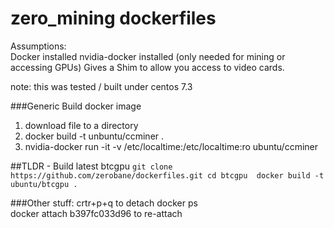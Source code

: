 # zero_mining dockerfiles

Assumptions:  
Docker installed
nvidia-docker installed (only needed for mining or accessing GPUs)  Gives a Shim to allow you access to video cards.

note: this was tested / built under centos 7.3

###Generic Build docker image
1. download file to a directory
2. docker build -t unbuntu/ccminer .
3. nvidia-docker run -it -v /etc/localtime:/etc/localtime:ro ubuntu/ccminer

##TLDR - Build latest btcgpu 
`git clone https://github.com/zerobane/dockerfiles.git
cd btcgpu 
docker build -t ubuntu/btcgpu .`


###Other stuff:
crtr+p+q 			to detach
docker ps 			
docker attach b397fc033d96	to re-attach
